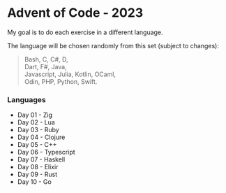 # Advent of Code - 2023

My goal is to do each exercise in a different language.

The language will be chosen randomly from this set (subject to changes): 
> Bash, C, C#, D, <br>
> Dart, F#, Java, <br>
> Javascript, Julia, Kotlin, OCaml, <br>
> Odin, PHP, Python, Swift. <br>

### Languages
- Day 01 - Zig
- Day 02 - Lua
- Day 03 - Ruby
- Day 04 - Clojure
- Day 05 - C++
- Day 06 - Typescript
- Day 07 - Haskell
- Day 08 - Elixir
- Day 09 - Rust
- Day 10 - Go
